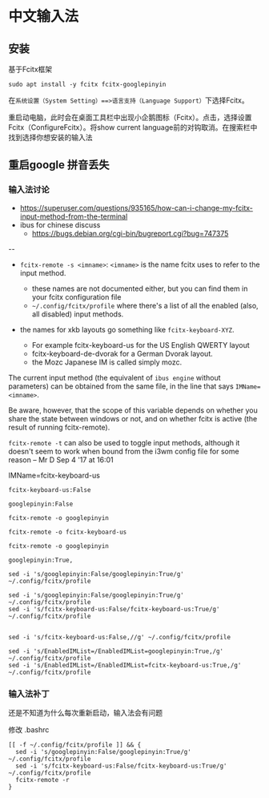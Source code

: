 
# 中文输入法

## 安装

基于Fcitx框架

    sudo apt install -y fcitx fcitx-googlepinyin

在`系统设置（System Setting）==>语言支持（Language Support）`下选择Fcitx。

重启动电脑，此时会在桌面工具栏中出现小企鹅图标（Fcitx）。点击，选择设置Fcitx（ConfigureFcitx）。将show current language前的对钩取消。在搜索栏中找到选择你想安装的输入法

## 重启google 拼音丢失

### 输入法讨论

+ https://superuser.com/questions/935165/how-can-i-change-my-fcitx-input-method-from-the-terminal
+ ibus for chinese discuss
    - https://bugs.debian.org/cgi-bin/bugreport.cgi?bug=747375
    
--

+ `fcitx-remote -s <imname>`: `<imname>` is the name fcitx uses to refer to the input method. 
    - these names are not documented either, but you can find them in your fcitx configuration file 
    - `~/.config/fcitx/profile`
    where there's a list of all the enabled (also, all disabled) input methods.

+ the names for xkb layouts go something like `fcitx-keyboard-XYZ`.
    - For example fcitx-keyboard-us for the US English QWERTY layout
    - fcitx-keyboard-de-dvorak for a German Dvorak layout. 
    - the Mozc Japanese IM is called simply mozc.

The current input method (the equivalent of `ibus engine` without parameters) can be obtained from the same file, in the line that says `IMName=<imname>`. 

Be aware, however, that the scope of this variable depends on whether you share the state between windows or not, and on whether fcitx is active (the result of running fcitx-remote).


`fcitx-remote -t` can also be used to toggle input methods, although it doesn't seem to work when bound from the i3wm config file for some reason – Mr D Sep 4 '17 at 16:01


IMName=fcitx-keyboard-us

```shell
fcitx-keyboard-us:False

googlepinyin:False

fcitx-remote -o googlepinyin

fcitx-remote -o fcitx-keyboard-us

fcitx-remote -o googlepinyin

googlepinyin:True,

sed -i 's/googlepinyin:False/googlepinyin:True/g' ~/.config/fcitx/profile

sed -i 's/googlepinyin:False/googlepinyin:True/g' ~/.config/fcitx/profile
sed -i 's/fcitx-keyboard-us:False/fcitx-keyboard-us:True/g' ~/.config/fcitx/profile


sed -i 's/fcitx-keyboard-us:False,//g' ~/.config/fcitx/profile

sed -i 's/EnabledIMList=/EnabledIMList=googlepinyin:True,/g' ~/.config/fcitx/profile
sed -i 's/EnabledIMList=/EnabledIMList=fcitx-keyboard-us:True,/g' ~/.config/fcitx/profile
```

### 输入法补丁

还是不知道为什么每次重新启动，输入法会有问题

修改 .bashrc 

```shell
[[ -f ~/.config/fcitx/profile ]] && {
  sed -i 's/googlepinyin:False/googlepinyin:True/g' ~/.config/fcitx/profile
  sed -i 's/fcitx-keyboard-us:False/fcitx-keyboard-us:True/g' ~/.config/fcitx/profile
  fcitx-remote -r
}

```